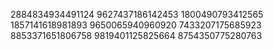 2884834934491124
9627437186142453
1800490793412565
1857141618981893
9650065940960920
7433207175685923
8853371651806758
9819401125825664
8754350775280763